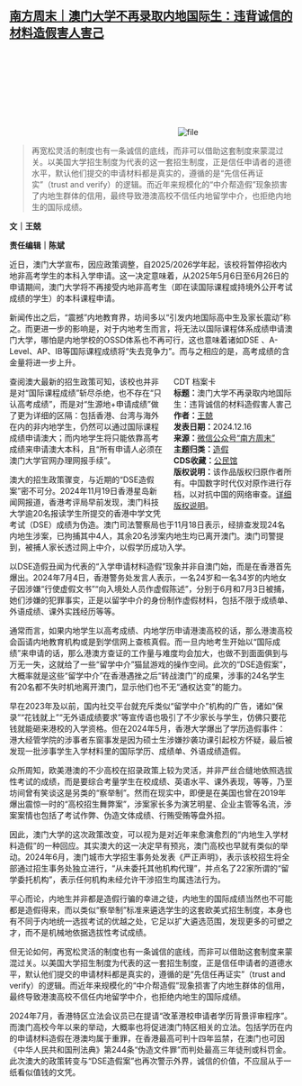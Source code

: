 <!--1734351392000-->
[南方周末｜澳门大学不再录取内地国际生：违背诚信的材料造假害人害己](https://chinadigitaltimes.net/chinese/714044.html)
------

<p><img decoding="async" src="data:image/svg+xml,%3Csvg%20xmlns='http://www.w3.org/2000/svg'%20viewBox='0%200%200%200'%3E%3C/svg%3E" alt="file" data-lazy-src="https://chinadigitaltimes.net/chinese/files/2024/12/image-1734350741859.png"><noscript><img decoding="async" src="https://chinadigitaltimes.net/chinese/files/2024/12/image-1734350741859.png" alt="file"></noscript></p><blockquote><p>再宽松灵活的制度也有一条诚信的底线，而非可以借助这套制度来蒙混过关。以美国大学招生制度为代表的这一套招生制度，正是信任申请者的道德水平，默认他们提交的申请材料都是真实的，遵循的是“先信任再证实”（trust and verify）的逻辑。而近年来规模化的“中介帮造假”现象损害了内地生群体的信用，最终导致港澳高校不信任内地留学中介，也拒绝内地生的国际成绩。</p></blockquote><p><strong>文｜王兢</strong></p><p><strong>责任编辑｜陈斌</strong></p><p>近日，澳门大学宣布，因应政策调整，自2025/2026学年起，该校将暂停招收内地非高考学生的本科入学申请。这一决定意味着，从2025年5月6日至6月26日的申请期间，澳门大学将不再接受内地非高考生（即在读国际课程或持境外公开考试成绩的学生）的本科课程申请。</p><p>新闻传出之后，“震撼”内地教育界，坊间多以“引发内地国际高中生及家长震动”称之。而更进一步的影响是，对于内地考生而言，将无法以国际课程体系成绩申请澳门大学，哪怕是内地学校的OSSD体系也不再可行，这也意味着诸如DSE 、A-Level、AP、IB等国际课程成绩将“失去竞争力”。而与之相应的是，高考成绩的含金量将进一步上升。</p><div style="width:42%;float:right;padding-left:20px;"><div class="su-spoiler su-spoiler-style-fancy su-spoiler-icon-chevron-circle" data-scroll-offset="0" data-anchor-in-url="no"><div class="su-spoiler-title" tabindex="0" role="button"><span class="su-spoiler-icon"></span>CDT 档案卡</div><div class="su-spoiler-content su-u-clearfix su-u-trim"><strong>标题：</strong>澳门大学不再录取内地国际生：违背诚信的材料造假害人害己<br><strong>作者：</strong><a href="https://chinadigitaltimes.net/space/南方周末" target="_blank">王兢</a><br><strong>发表日期：</strong>2024.12.16<br><strong>来源：</strong><a href="https://web.archive.org/web/*/https://mp.weixin.qq.com/s/nZ1QM06Cu7_EBUrsfW7pIg" target="_blank">微信公众号“南方周末”</a><br><strong>主题归类：</strong><a href="https://chinadigitaltimes.net/space/造假" target="_blank">造假</a><br><strong>CDS收藏：</strong><a href="https://chinadigitaltimes.net/space/%E5%85%AC%E6%B0%91%E9%A6%86" target="_blank" rel="noopener">公民馆</a><br><strong>版权说明：</strong>该作品版权归原作者所有。中国数字时代仅对原作进行存档，以对抗中国的网络审查。<a href="https://chinadigitaltimes.net/chinese/copyright">详细版权说明</a>。</div></div></div><p>查阅澳大最新的招生政策可知，该校也并非是对“国际课程成绩”斩尽杀绝，也不存在“只认高考成绩”，而是对“生源地+申请成绩”做了更为详细的区隔：包括香港、台湾与海外在内的非内地学生，仍然可以通过国际课程成绩申请澳大；而内地学生将只能依靠高考成绩来申请澳大本科，且“所有申请人必须在澳门大学官网办理网报手续”。</p><p>澳大的招生政策骤变，与近期的“DSE造假案”密不可分。2024年11月19日香港星岛新闻网报道，香港考评局早前发现，澳门科技大学逾20名报读学生所提交的香港中学文凭考试（DSE）成绩为伪造。澳门司法警察局也于11月18日表示，经排查发现24名内地生涉案，已拘捕其中4人，其余20名涉案内地生均已离开澳门。澳门司警提到，被捕人家长透过网上中介，以假学历成功入学。</p><p>以DSE造假丑闻为代表的“入学申请材料造假”现象并非自澳门始，而是在香港首先爆出。2024年7月4日，香港警务处发言人表示，一名24岁和一名34岁的内地女子因涉嫌“行使虚假文书”“向入境处人员作虚假陈述”，分别于6月和7月3日被捕，她们涉嫌的犯罪事实，正是以留学中介的身份制作虚假材料，包括不限于成绩单、外语成绩、课外实践经历等等。</p><p>通常而言，如果内地学生以高考成绩、内地学历申请港澳高校的话，那么港澳高校会函请内地教育机构或是到学信网上查核真假。而一旦内地考生开始以“国际成绩”来申请的话，那么港澳方查证的工作量与难度均会加大，也做不到面面俱到与万无一失，这就给了一些“留学中介”猫鼠游戏的操作空间。此次的“DSE造假案”，大概率就是这些“留学中介”在香港遇挫之后“转战澳门”的成果，涉事的24名学生有20名都不失时机地离开澳门，显示他们也不无“通权达变”的能力。</p><p>早在2023年及以前，国内社交平台就充斥类似“留学中介”机构的广告，诸如“保录”“花钱就上”“无外语成绩要求”等宣传语也吸引了不少家长与学生，仿佛只要花钱就能砸来港校的入学资格。但在2024年5月，香港大学爆出了学历造假事件：港大经管学院的涉事者东窗事发是因为硕士生涉嫌抄袭功课引起校方怀疑，最后被发现一批涉事学生入学材料里的国际学历、成绩单、外语成绩造假。</p><p>众所周知，欧美港澳的不少高校在招录政策上较为灵活，并非严丝合缝地依照选拔性考试的成绩，而是要综合考量学生在校成绩、英语水平、课外表现，等等，乃至坊间曾有笑谈这是另类的“察举制”。然而在现实中，即便是在美国也曾在2019年爆出震惊一时的“高校招生舞弊案”，涉案家长多为演艺明星、企业主管等名流，涉案案情也包括了考试作弊、伪造文体成绩、行贿受贿等盘外招。</p><p>因此，澳门大学的这次政策改变，可以视为是对近年来愈演愈烈的“内地生入学材料造假”的一种回应。其实澳大的这一决定早有预兆，澳门高校也早就有类似的举动。2024年6月，澳门城市大学招生事务处发表《严正声明》，表示该校招生将全部通过招生事务处独立进行，“从未委托其他机构代理”，并点名了22家所谓的“留学委托机构”，表示任何机构未经允许干涉招生均属违法行为。</p><p>平心而论，内地生并非都是造假行骗的幸进之徒，内地生的国际成绩当然也不可能都是造假得来，而以类似“察举制”标准来遴选学生的这套欧美式招生制度，本身也有不同于内地统一选拔考试的优越之处，它足以扩大遴选范围，发现更多的可塑之才，而不是机械地依据选拔性考试成绩。</p><p>但无论如何，再宽松灵活的制度也有一条诚信的底线，而非可以借助这套制度来蒙混过关。以美国大学招生制度为代表的这一套招生制度，正是信任申请者的道德水平，默认他们提交的申请材料都是真实的，遵循的是“先信任再证实”（trust and verify）的逻辑。而近年来规模化的“中介帮造假”现象损害了内地生群体的信用，最终导致港澳高校不信任内地留学中介，也拒绝内地生的国际成绩。</p><p>2024年7月，香港特区立法会议员已在提请“改革港校申请者学历背景评审程序”。而澳门高校今年以来的举动，大概率也将促进澳门特区相关的立法。包括学历在内的申请材料造假在港澳均属于重罪，在香港最高可判十四年监禁，在澳门也可因《中华人民共和国刑法典》第244条“伪造文件罪”而判处最高三年徒刑或科罚金。此次澳大的政策转变与“DSE造假案”也再次警示外界，诚信的价值，不应屈从于一纸看似值钱的文凭。</p><div class="addtoany_share_save_container addtoany_content addtoany_content_bottom"><div class="a2a_kit a2a_kit_size_32 addtoany_list" data-a2a-url="https://chinadigitaltimes.net/chinese/714044.html" data-a2a-title="南方周末｜澳门大学不再录取内地国际生：违背诚信的材料造假害人害己"><a class="a2a_button_facebook" href="https://www.addtoany.com/add_to/facebook?linkurl=https%3A%2F%2Fchinadigitaltimes.net%2Fchinese%2F714044.html&amp;linkname=%E5%8D%97%E6%96%B9%E5%91%A8%E6%9C%AB%EF%BD%9C%E6%BE%B3%E9%97%A8%E5%A4%A7%E5%AD%A6%E4%B8%8D%E5%86%8D%E5%BD%95%E5%8F%96%E5%86%85%E5%9C%B0%E5%9B%BD%E9%99%85%E7%94%9F%EF%BC%9A%E8%BF%9D%E8%83%8C%E8%AF%9A%E4%BF%A1%E7%9A%84%E6%9D%90%E6%96%99%E9%80%A0%E5%81%87%E5%AE%B3%E4%BA%BA%E5%AE%B3%E5%B7%B1" title="Facebook" rel="nofollow noopener" target="_blank"></a><a class="a2a_button_twitter" href="https://www.addtoany.com/add_to/twitter?linkurl=https%3A%2F%2Fchinadigitaltimes.net%2Fchinese%2F714044.html&amp;linkname=%E5%8D%97%E6%96%B9%E5%91%A8%E6%9C%AB%EF%BD%9C%E6%BE%B3%E9%97%A8%E5%A4%A7%E5%AD%A6%E4%B8%8D%E5%86%8D%E5%BD%95%E5%8F%96%E5%86%85%E5%9C%B0%E5%9B%BD%E9%99%85%E7%94%9F%EF%BC%9A%E8%BF%9D%E8%83%8C%E8%AF%9A%E4%BF%A1%E7%9A%84%E6%9D%90%E6%96%99%E9%80%A0%E5%81%87%E5%AE%B3%E4%BA%BA%E5%AE%B3%E5%B7%B1" title="Twitter" rel="nofollow noopener" target="_blank"></a><a class="a2a_button_telegram" href="https://www.addtoany.com/add_to/telegram?linkurl=https%3A%2F%2Fchinadigitaltimes.net%2Fchinese%2F714044.html&amp;linkname=%E5%8D%97%E6%96%B9%E5%91%A8%E6%9C%AB%EF%BD%9C%E6%BE%B3%E9%97%A8%E5%A4%A7%E5%AD%A6%E4%B8%8D%E5%86%8D%E5%BD%95%E5%8F%96%E5%86%85%E5%9C%B0%E5%9B%BD%E9%99%85%E7%94%9F%EF%BC%9A%E8%BF%9D%E8%83%8C%E8%AF%9A%E4%BF%A1%E7%9A%84%E6%9D%90%E6%96%99%E9%80%A0%E5%81%87%E5%AE%B3%E4%BA%BA%E5%AE%B3%E5%B7%B1" title="Telegram" rel="nofollow noopener" target="_blank"></a><a class="a2a_button_reddit" href="https://www.addtoany.com/add_to/reddit?linkurl=https%3A%2F%2Fchinadigitaltimes.net%2Fchinese%2F714044.html&amp;linkname=%E5%8D%97%E6%96%B9%E5%91%A8%E6%9C%AB%EF%BD%9C%E6%BE%B3%E9%97%A8%E5%A4%A7%E5%AD%A6%E4%B8%8D%E5%86%8D%E5%BD%95%E5%8F%96%E5%86%85%E5%9C%B0%E5%9B%BD%E9%99%85%E7%94%9F%EF%BC%9A%E8%BF%9D%E8%83%8C%E8%AF%9A%E4%BF%A1%E7%9A%84%E6%9D%90%E6%96%99%E9%80%A0%E5%81%87%E5%AE%B3%E4%BA%BA%E5%AE%B3%E5%B7%B1" title="Reddit" rel="nofollow noopener" target="_blank"></a><a class="a2a_button_whatsapp" href="https://www.addtoany.com/add_to/whatsapp?linkurl=https%3A%2F%2Fchinadigitaltimes.net%2Fchinese%2F714044.html&amp;linkname=%E5%8D%97%E6%96%B9%E5%91%A8%E6%9C%AB%EF%BD%9C%E6%BE%B3%E9%97%A8%E5%A4%A7%E5%AD%A6%E4%B8%8D%E5%86%8D%E5%BD%95%E5%8F%96%E5%86%85%E5%9C%B0%E5%9B%BD%E9%99%85%E7%94%9F%EF%BC%9A%E8%BF%9D%E8%83%8C%E8%AF%9A%E4%BF%A1%E7%9A%84%E6%9D%90%E6%96%99%E9%80%A0%E5%81%87%E5%AE%B3%E4%BA%BA%E5%AE%B3%E5%B7%B1" title="WhatsApp" rel="nofollow noopener" target="_blank"></a><a class="a2a_button_email" href="https://www.addtoany.com/add_to/email?linkurl=https%3A%2F%2Fchinadigitaltimes.net%2Fchinese%2F714044.html&amp;linkname=%E5%8D%97%E6%96%B9%E5%91%A8%E6%9C%AB%EF%BD%9C%E6%BE%B3%E9%97%A8%E5%A4%A7%E5%AD%A6%E4%B8%8D%E5%86%8D%E5%BD%95%E5%8F%96%E5%86%85%E5%9C%B0%E5%9B%BD%E9%99%85%E7%94%9F%EF%BC%9A%E8%BF%9D%E8%83%8C%E8%AF%9A%E4%BF%A1%E7%9A%84%E6%9D%90%E6%96%99%E9%80%A0%E5%81%87%E5%AE%B3%E4%BA%BA%E5%AE%B3%E5%B7%B1" title="Email" rel="nofollow noopener" target="_blank"></a><a class="a2a_button_copy_link" href="https://www.addtoany.com/add_to/copy_link?linkurl=https%3A%2F%2Fchinadigitaltimes.net%2Fchinese%2F714044.html&amp;linkname=%E5%8D%97%E6%96%B9%E5%91%A8%E6%9C%AB%EF%BD%9C%E6%BE%B3%E9%97%A8%E5%A4%A7%E5%AD%A6%E4%B8%8D%E5%86%8D%E5%BD%95%E5%8F%96%E5%86%85%E5%9C%B0%E5%9B%BD%E9%99%85%E7%94%9F%EF%BC%9A%E8%BF%9D%E8%83%8C%E8%AF%9A%E4%BF%A1%E7%9A%84%E6%9D%90%E6%96%99%E9%80%A0%E5%81%87%E5%AE%B3%E4%BA%BA%E5%AE%B3%E5%B7%B1" title="Copy Link" rel="nofollow noopener" target="_blank"></a><a class="a2a_dd addtoany_share_save addtoany_share" href="https://www.addtoany.com/share"></a></div></div>
